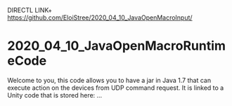 DIRECTL LINK+ https://github.com/EloiStree/2020_04_10_JavaOpenMacroInput/
# 2020_04_10_JavaOpenMacroRuntimeCode

Welcome to you, this code allows you to have a jar in Java 1.7 that can execute action on the devices from UDP command request.
It is linked to a Unity code that is stored here: ...
